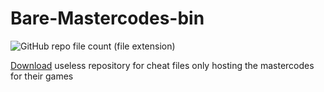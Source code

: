 # Bare-Mastercodes-bin

![GitHub repo file count (file extension)](https://img.shields.io/github/directory-file-count/PS2-Widescreen/Bare-Mastercodes-bin/MASTERCODES?extension=cht&label=available%20mastercodes&type=file)

[Download](https://github.com/PS2-Widescreen/Bare-Mastercodes-bin/archive/refs/heads/main.zip)
useless repository for cheat files only hosting the mastercodes for their games
